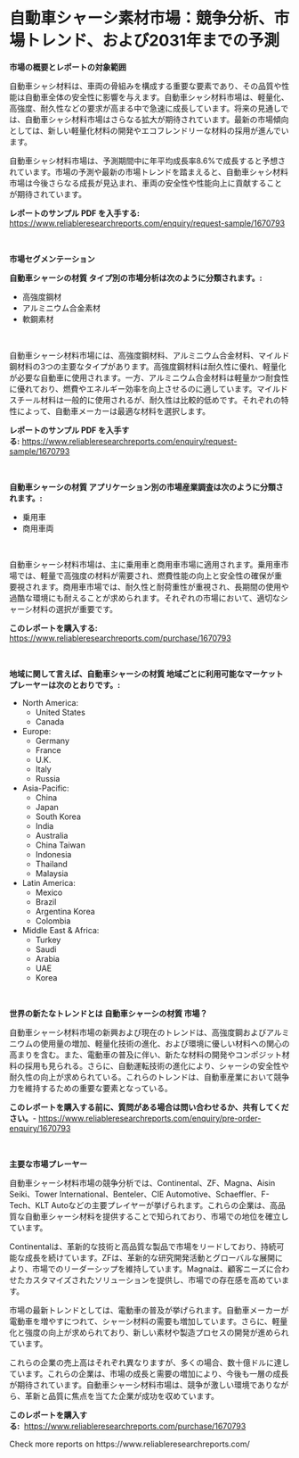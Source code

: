 <p><h1>自動車シャーシ素材市場：競争分析、市場トレンド、および2031年までの予測</h1></p><p><strong>市場の概要とレポートの対象範囲</strong></p>
<p><p>自動車シャシ材料は、車両の骨組みを構成する重要な要素であり、その品質や性能は自動車全体の安全性に影響を与えます。自動車シャシ材料市場は、軽量化、高強度、耐久性などの要求が高まる中で急速に成長しています。将来の見通しでは、自動車シャシ材料市場はさらなる拡大が期待されています。最新の市場傾向としては、新しい軽量化材料の開発やエコフレンドリーな材料の採用が進んでいます。</p><p>自動車シャシ材料市場は、予測期間中に年平均成長率8.6%で成長すると予想されています。市場の予測や最新の市場トレンドを踏まえると、自動車シャシ材料市場は今後さらなる成長が見込まれ、車両の安全性や性能向上に貢献することが期待されています。</p></p>
<p><strong>レポートのサンプル PDF を入手する:</strong> <a href="https://www.reliableresearchreports.com/enquiry/request-sample/1670793">https://www.reliableresearchreports.com/enquiry/request-sample/1670793</a></p>
<p>&nbsp;</p>
<p><strong>市場セグメンテーション</strong></p>
<p><strong>自動車シャーシの材質 タイプ別の市場分析は次のように分類されます。:</strong></p>
<p><ul><li>高強度鋼材</li><li>アルミニウム合金素材</li><li>軟鋼素材</li></ul></p>
<p>&nbsp;</p>
<p><p>自動車シャーシ材料市場には、高強度鋼材料、アルミニウム合金材料、マイルド鋼材料の3つの主要なタイプがあります。高強度鋼材料は耐久性に優れ、軽量化が必要な自動車に使用されます。一方、アルミニウム合金材料は軽量かつ耐食性に優れており、燃費やエネルギー効率を向上させるのに適しています。マイルドスチール材料は一般的に使用されるが、耐久性は比較的低めです。それぞれの特性によって、自動車メーカーは最適な材料を選択します。</p></p>
<p><strong>レポートのサンプル PDF を入手する:</strong>&nbsp;<a href="https://www.reliableresearchreports.com/enquiry/request-sample/1670793">https://www.reliableresearchreports.com/enquiry/request-sample/1670793</a></p>
<p>&nbsp;</p>
<p><strong> 自動車シャーシの材質 アプリケーション別の市場産業調査は次のように分類されます。:</strong></p>
<p><ul><li>乗用車</li><li>商用車両</li></ul></p>
<p>&nbsp;</p>
<p><p>自動車シャーシ材料市場は、主に乗用車と商用車市場に適用されます。乗用車市場では、軽量で高強度の材料が需要され、燃費性能の向上と安全性の確保が重要視されます。商用車市場では、耐久性と耐荷重性が重視され、長期間の使用や過酷な環境にも耐えることが求められます。それぞれの市場において、適切なシャーシ材料の選択が重要です。</p></p>
<p><strong>このレポートを購入する:</strong>&nbsp; <a href="https://www.reliableresearchreports.com/purchase/1670793">https://www.reliableresearchreports.com/purchase/1670793</a></p>
<p>&nbsp;</p>
<p><strong>地域に関して言えば、自動車シャーシの材質 地域ごとに利用可能なマーケットプレーヤーは次のとおりです。:</strong></p>
<p><ul>
    <li>
        North America:
        <ul>
            <li>United States</li>
            <li>Canada</li>
        </ul>
    </li>
    <li>
        Europe:
        <ul>
            <li>Germany</li>
            <li>France</li>
            <li>U.K.</li>
            <li>Italy</li>
            <li>Russia</li>
        </ul>
    </li>
    <li>
        Asia-Pacific:
        <ul>
            <li>China</li>
            <li>Japan</li>
            <li>South Korea</li>
            <li>India</li>
            <li>Australia</li>
            <li>China Taiwan</li>
            <li>Indonesia</li>
            <li>Thailand</li>
            <li>Malaysia</li>
        </ul>
    </li>
    <li>
        Latin America:
        <ul>
            <li>Mexico</li>
            <li>Brazil</li>
            <li>Argentina Korea</li>
            <li>Colombia</li>
        </ul>
    </li>
    <li>
        Middle East & Africa:
        <ul>
            <li>Turkey</li>
            <li>Saudi</li>
            <li>Arabia</li>
            <li>UAE</li>
            <li>Korea</li>
        </ul>
    </li>
    </ul></p>
<p>&nbsp;</p>
<p><strong>世界の新たなトレンドとは 自動車シャーシの材質 市場？</strong></p>
<p><p>自動車シャーシ材料市場の新興および現在のトレンドは、高強度鋼およびアルミニウムの使用量の増加、軽量化技術の進化、および環境に優しい材料への関心の高まりを含む。また、電動車の普及に伴い、新たな材料の開発やコンポジット材料の採用も見られる。さらに、自動運転技術の進化により、シャーシの安全性や耐久性の向上が求められている。これらのトレンドは、自動車産業において競争力を維持するための重要な要素となっている。</p></p>
<p><strong>このレポートを購入する前に、質問がある場合は問い合わせるか、共有してください。</strong>- <a href="https://www.reliableresearchreports.com/enquiry/pre-order-enquiry/1670793">https://www.reliableresearchreports.com/enquiry/pre-order-enquiry/1670793</a></p>
<p>&nbsp;</p>
<p><strong>主要な市場プレーヤー</strong></p>
<p><p>自動車シャーシ材料市場の競争分析では、Continental、ZF、Magna、Aisin Seiki、Tower International、Benteler、CIE Automotive、Schaeffler、F-Tech、KLT Autoなどの主要プレイヤーが挙げられます。これらの企業は、高品質な自動車シャーシ材料を提供することで知られており、市場での地位を確立しています。</p><p>Continentalは、革新的な技術と高品質な製品で市場をリードしており、持続可能な成長を続けています。ZFは、革新的な研究開発活動とグローバルな展開により、市場でのリーダーシップを維持しています。Magnaは、顧客ニーズに合わせたカスタマイズされたソリューションを提供し、市場での存在感を高めています。</p><p>市場の最新トレンドとしては、電動車の普及が挙げられます。自動車メーカーが電動車を増やすにつれて、シャーシ材料の需要も増加しています。さらに、軽量化と強度の向上が求められており、新しい素材や製造プロセスの開発が進められています。</p><p>これらの企業の売上高はそれぞれ異なりますが、多くの場合、数十億ドルに達しています。これらの企業は、市場の成長と需要の増加により、今後も一層の成長が期待されています。自動車シャーシ材料市場は、競争が激しい環境でありながら、革新と品質に焦点を当てた企業が成功を収めています。</p></p>
<p><strong>このレポートを購入する:</strong>&nbsp;&nbsp;<a href="https://www.reliableresearchreports.com/purchase/1670793">https://www.reliableresearchreports.com/purchase/1670793</a></p>
<p>Check more reports on https://www.reliableresearchreports.com/</p>